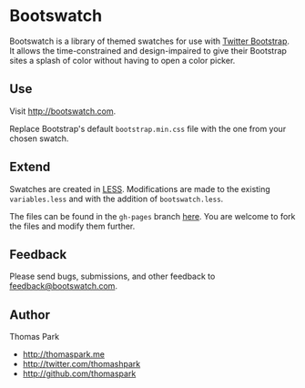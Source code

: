 Bootswatch
==========

Bootswatch is a library of themed swatches for use with [Twitter Bootstrap](http://twitter.github.com/bootstrap/). It allows the time-constrained and design-impaired to give their Bootstrap sites a splash of color without having to open a color picker.

Use
-----
Visit http://bootswatch.com.

Replace Bootstrap's default `bootstrap.min.css` file with the one from your chosen swatch.

Extend
------
Swatches are created in [LESS](http://lesscss.org/). Modifications are made to the existing `variables.less` and with the addition of `bootswatch.less`.

The files can be found in the `gh-pages` branch [here](https://github.com/thomaspark/bootswatch/tree/gh-pages). You are welcome to fork the files and modify them further.

Feedback
------
Please send bugs, submissions, and other feedback to feedback@bootswatch.com.

Author
------
Thomas Park

+ http://thomaspark.me
+ http://twitter.com/thomashpark
+ http://github.com/thomaspark


